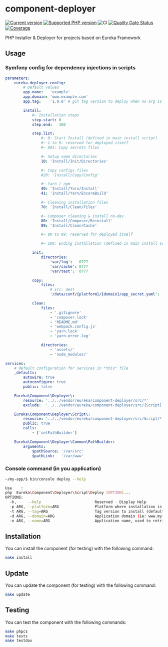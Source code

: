 # component-deployer

[![Current version](https://img.shields.io/packagist/v/eureka/component-deployer.svg?logo=composer)](https://packagist.org/packages/eureka/component-deployer)
[![Supported PHP version](https://img.shields.io/static/v1?logo=php&label=PHP&message=%5E7.4&color=777bb4)](https://packagist.org/packages/eureka/component-deployer)
![CI](https://github.com/eureka-framework/component-deployer/workflows/CI/badge.svg)
[![Quality Gate Status](https://sonarcloud.io/api/project_badges/measure?project=eureka-framework_component-deployer&metric=alert_status)](https://sonarcloud.io/dashboard?id=eureka-framework_component-deployer)
[![Coverage](https://sonarcloud.io/api/project_badges/measure?project=eureka-framework_component-deployer&metric=coverage)](https://sonarcloud.io/dashboard?id=eureka-framework_component-deployer)


PHP Installer &amp; Deployer for projects based on Eureka Framework


## Usage

### Symfony config for dependency injections in scripts
```yaml
parameters:
    eureka.deployer.config:
        # Default values
        app.name:   'example'
        app.domain: 'www.example.com'
        app.tag:    '1.0.0' # git tag version to deploy when no arg is set with console command

        install:
            #~ Installation steps
            step.start: 0
            step.end:   100

            step.list:
                #~ 0: Start Install (defined in main install script)
                #~ 1 to 9: reserved for deployed itself
                #~ 001: Copy secrets files

                #~ Setup some directories
                10: 'Install/Init/Directories'

                #~ Copy configs files
                #20: 'Install/Copy/Config'

                #~ Yarn / npm
                40: 'Install/Yarn/Install'
                41: 'Install/Yarn/EncoreBuild'

                #~ Cleaning installation files
                70: 'Install/Clean/Files'

                #~ Composer cleaning & install no-dev
                80: 'Install/Composer/Reinstall'
                89: 'Install/Clean/Cache'

                #~ 90 to 99: reserved for deployed itself

                #~ 100: Ending installation (defined in main install script)

            init:
                directories:
                    'var/log':   0777
                    'var/cache': 0777
                    'var/test':  0777

            copy:
                files:
                    # src: dest
                    '/data/conf/{platform}/{domain}/app_secret.yaml': 'config/packages/app_secret.yaml'

            clean:
                files:
                    - '.gitignore'
                    - 'composer.lock'
                    - 'README.md'
                    - 'webpack.config.js'
                    - 'yarn.lock'
                    - 'yarn-error.log'

                directories:
                    - 'assets/'
                    - 'node_modules/'

services:
    # default configuration for services in *this* file
    _defaults:
        autowire: true
        autoconfigure: true
        public: false

    Eureka\Component\Deployer\:
        resource: '../../vendor/eureka/component-deployer/src/*'
        exclude:  '../../vendor/eureka/component-deployer/src/{Script}'

    Eureka\Component\Deployer\Script\:
        resource: '../../vendor/eureka/component-deployer/src/Script/*'
        public: true
        calls:
            - ['setPathBuilder']

    Eureka\Component\Deployer\Common\PathBuilder:
        arguments:
            $pathSource: '/var/src'
            $pathLink:   '/var/www'

```

### Console command (in you application)

```bash
~/my-app/$ bin/console deploy --help

Use    :
php  Eureka\Component\Deployer\Script\Deploy [OPTION]...
OPTIONS:
  -h,     --help                        Reserved - Display Help
  -p ARG, --platform=ARG                Platform where installation is executed (default: "prod")
  -t ARG, --tag=ARG                     Tag version to install (default from config or 1.0.0 if not defined in config)
  -d ARG, --domain=ARG                  Application domain (ie: www.my-app.com) (default from config)
  -n ARG, --name=ARG                    Application name, used to retrieve config (default from config)

```

## Installation

You can install the component (for testing) with the following command:
```bash
make install
```

## Update

You can update the component (for testing) with the following command:
```bash
make update
```


## Testing

You can test the component with the following commands:
```bash
make phpcs
make tests
make testdox
```